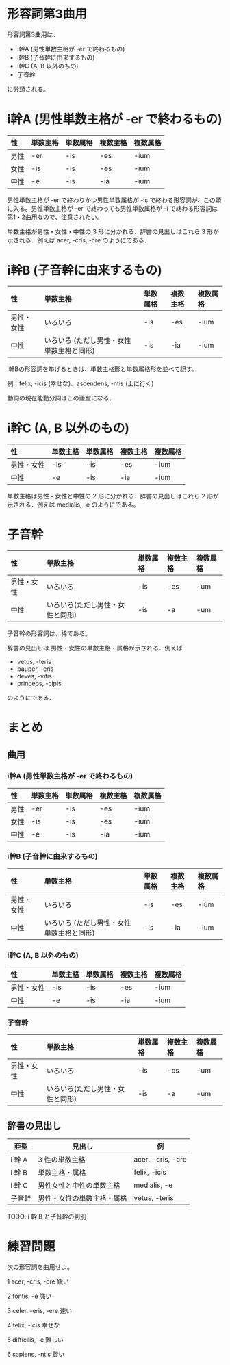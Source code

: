 形容詞第3曲用
===

形容詞第3曲用は、

- i幹A (男性単数主格が -er で終わるもの)
- i幹B (子音幹に由来するもの)
- i幹C (A, B 以外のもの)
- 子音幹

に分類される。

# i幹A (男性単数主格が -er で終わるもの)

|性|単数主格|単数属格|複数主格|複数属格|
|:---|:---|:---|:---|:---|
|男性|-er|-is|-es|-ium|
|女性|-is|-is|-es|-ium|
|中性|-e|-is|-ia|-ium|

男性単数主格が -er で終わりかつ男性単数属格が -is で終わる形容詞が、この類に入る。男性単数主格が -er で終わっても男性単数属格が -i で終わる形容詞は第1・2曲用なので、注意されたい。

単数主格が男性・女性・中性の 3 形に分かれる．辞書の見出しはこれら 3 形が示される．例えば acer, -cris, -cre のようにである．

# i幹B (子音幹に由来するもの)

|性|単数主格|単数属格|複数主格|複数属格|
|:---|:---|:---|:---|:---|
|男性・女性|いろいろ|-is|-es|-ium|
|中性|いろいろ (ただし男性・女性単数主格と同形)|-is|-ia|-ium|

i幹Bの形容詞を挙げるときは、単数主格形と単数属格形を並べて記す。

例：felix, -icis (幸せな)、ascendens, -ntis (上に行く)

動詞の現在能動分詞はこの亜型になる．

# i幹C (A, B 以外のもの)

|性|単数主格|単数属格|複数主格|複数属格|
|:---|:---|:---|:---|:---|
|男性・女性|-is|-is|-es|-ium|
|中性|-e|-is|-ia|-ium|

単數主格は男性・女性と中性の 2 形に分かれる．辞書の見出しはこれら 2 形が示される．例えば medialis, -e のようにである。

# 子音幹

|性|単数主格|単数属格|複数主格|複数属格|
|:---|:---|:---|:---|:---|
|男性・女性|いろいろ|-is|-es|-um|
|中性|いろいろ(ただし男性・女性と同形)|-is|-a|-um|

子音幹の形容詞は、稀である。

辞書の見出しは 男性・女性の単數主格・属格が示される．例えば

- vetus, -teris
- pauper, -eris
- deves, -vitis
- princeps, -cipis

のようにである．

# まとめ

## 曲用

### i幹A (男性単数主格が -er で終わるもの)

|性|単数主格|単数属格|複数主格|複数属格|
|:---|:---|:---|:---|:---|
|男性|-er|-is|-es|-ium|
|女性|-is|-is|-es|-ium|
|中性|-e|-is|-ia|-ium|

### i幹B (子音幹に由来するもの)

|性|単数主格|単数属格|複数主格|複数属格|
|:---|:---|:---|:---|:---|
|男性・女性|いろいろ|-is|-es|-ium|
|中性|いろいろ (ただし男性・女性単数主格と同形)|-is|-ia|-ium|

### i幹C (A, B 以外のもの)

|性|単数主格|単数属格|複数主格|複数属格|
|:---|:---|:---|:---|:---|
|男性・女性|-is|-is|-es|-ium|
|中性|-e|-is|-ia|-ium|

### 子音幹

|性|単数主格|単数属格|複数主格|複数属格|
|:---|:---|:---|:---|:---|
|男性・女性|いろいろ|-is|-es|-um|
|中性|いろいろ(ただし男性・女性と同形)|-is|-a|-um|

## 辞書の見出し

|亜型|見出し|例|
|---|---|---|
|i 幹 A|3 性の単数主格|acer, -cris, -cre|
|i 幹 B|単数主格・属格|felix, -icis|
|i 幹 C|男性女性と中性の単数主格|medialis, -e|
|子音幹|男性・女性の単數主格・属格|vetus, -teris|

TODO: i 幹 B と子音幹の判別

# 練習問題

次の形容詞を曲用せよ。

1 acer, -cris, -cre 鋭い

2 fontis, -e 強い

3 celer, -eris, -ere 速い

4 felix, -icis 幸せな

5 difficilis, -e 難しい

6 sapiens, -ntis 賢い
